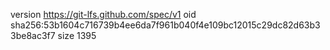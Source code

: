 version https://git-lfs.github.com/spec/v1
oid sha256:53b1604c716739b4ee6da7f961b040f4e109bc12015c29dc82d63b33be8ac3f7
size 1395
